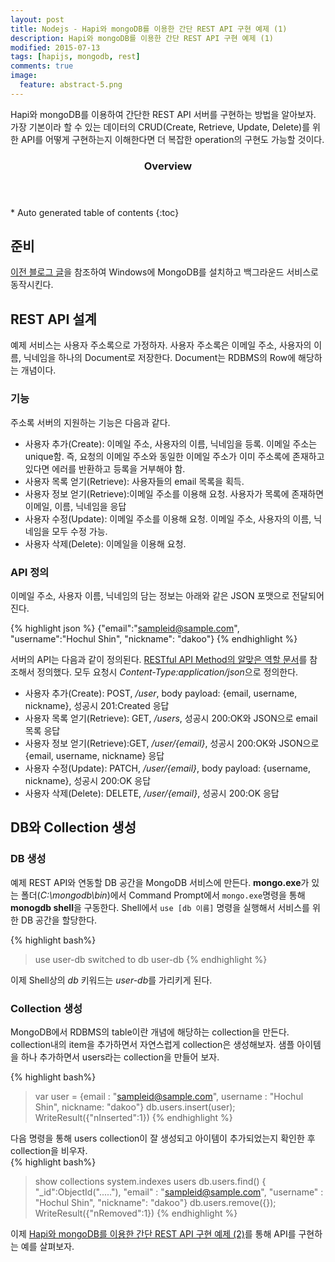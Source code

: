```yaml
---
layout: post
title: Nodejs - Hapi와 mongoDB를 이용한 간단 REST API 구현 예제 (1)
description: Hapi와 mongoDB를 이용한 간단 REST API 구현 예제 (1)
modified: 2015-07-13
tags: [hapijs, mongodb, rest]
comments: true
image:
  feature: abstract-5.png
---
```


Hapi와 mongoDB를 이용하여 간단한 REST API 서버를 구현하는 방법을 알아보자. 가장 기본이라 할 수 있는 데이터의 CRUD(Create, Retrieve, Update, Delete)를 위한 API를 어떻게 구현하는지 이해한다면 더 복잡한 operation의 구현도 가능할 것이다. 


<section id="table-of-contents" class="toc">
  <header>
    <h3>Overview</h3>
  </header>
<div id="drawer" markdown="1">
*  Auto generated table of contents
{:toc}
</div>
</section><!-- /#table-of-contents -->

## 준비 

[이전 블로그 글](http://hochulshin.com/windows-mongodb/)을 참조하여 Windows에 MongoDB를 설치하고 백그라운드 서비스로 동작시킨다. 

## REST API 설계

예제 서비스는 사용자 주소록으로 가정하자. 사용자 주소록은 이메일 주소, 사용자의 이름, 닉네임을 하나의 Document로 저장한다. Document는 RDBMS의 Row에 해당하는 개념이다. 

### 기능 

주소록 서버의 지원하는 기능은 다음과 같다. 

- 사용자 추가(Create):  이메일 주소, 사용자의 이름, 닉네임을 등록. 이메일 주소는 unique함. 즉, 요청의 이메일 주소와 동일한 이메일 주소가 이미 주소록에 존재하고 있다면 에러를 반환하고 등록을 거부해야 함. 
- 사용자 목록 얻기(Retrieve): 사용자들의 email 목록을 획득.
- 사용자 정보 얻기(Retrieve):이메일 주소를 이용해 요청. 사용자가 목록에 존재하면 이메일, 이름, 닉네임을 응답
- 사용자 수정(Update): 이메일 주소를 이용해 요청.  이메일 주소, 사용자의 이름, 닉네임을 모두 수정 가능. 
- 사용자 삭제(Delete): 이메일을 이용해 요청.

### API 정의 

이메일 주소, 사용자 이름, 닉네임의 담는 정보는 아래와 같은 JSON 포맷으로 전달되어진다.

{% highlight json %}
{"email":"sampleid@sample.com", "username":"Hochul Shin", "nickname": "dakoo"} 
{% endhighlight %}

서버의 API는 다음과 같이 정의된다. [RESTful API Method의 알맞은 역할 문서](http://blog.remotty.com/blog/2014/01/28/lets-study-rest/#method)를 참조해서 정의했다. 모두 요청시 *Content-Type:application/json*으로 정의한다.   
 
- 사용자 추가(Create): POST, */user*, body payload: {email, username, nickname}, 성공시 201:Created 응답
- 사용자 목록 얻기(Retrieve): GET, */users*, 성공시 200:OK와 JSON으로 email 목록 응답
- 사용자 정보 얻기(Retrieve):GET, */user/{email}*, 성공시 200:OK와 JSON으로 {email, username, nickname} 응답 
- 사용자 수정(Update): PATCH, */user/{email}*, body payload: {username, nickname}, 성공시 200:OK 응답
- 사용자 삭제(Delete): DELETE, */user/{email}*, 성공시 200:OK 응답 

## DB와 Collection 생성

### DB 생성

예제 REST API와 연동할 DB 공간을 MongoDB 서비스에 만든다. **mongo.exe**가 있는 폴더(*C:\mongodb\bin*)에서 Command Prompt에서 `mongo.exe`명령을 통해 **monogdb shell**을 구동한다. Shell에서 `use [db 이름]` 명령을 실행해서 서비스를 위한 DB 공간을 할당한다. 

{% highlight bash%}
>use user-db
switched to db user-db
{% endhighlight %} 

이제 Shell상의 *db* 키워드는 *user-db*를 가리키게 된다.

### Collection 생성

MongoDB에서 RDBMS의 table이란 개념에 해당하는 collection을 만든다. collection내의 item을 추가하면서 자연스럽게 collection은 생성해보자. 
샘플 아이템을 하나 추가하면서 users라는 collection을 만들어 보자. 

{% highlight bash%}
>var user = {email : "sampleid@sample.com", username : "Hochul Shin", nickname: "dakoo"}
>db.users.insert(user);
WriteResult({"nInserted":1})
{% endhighlight %} 

다음 명령을 통해 users collection이 잘 생성되고 아이템이 추가되었는지 확인한 후 collection을 비우자.  
{% highlight bash%}
>show collections
system.indexes
users
>db.users.find()
{ "_id":ObjectId("....."), "email" : "sampleid@sample.com", "username" : "Hochul Shin", "nickname": "dakoo"}
>db.users.remove({});
WriteResult({"nRemoved":1})
{% endhighlight %} 

이제 [Hapi와 mongoDB를 이용한 간단 REST API 구현 예제 (2)](http://hochulshin.com/simple-restapi-using-hapi-mongodb-sample-2)를 통해 API를 구현하는 예를 살펴보자. 
